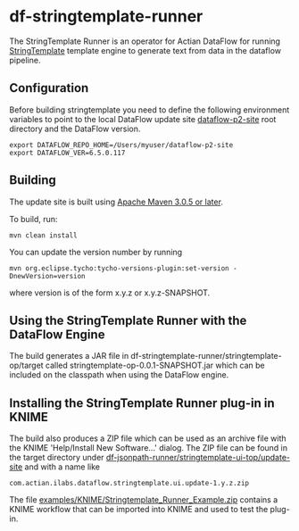 # df-stringtemplate-runner

The StringTemplate Runner is an operator for Actian DataFlow for running [StringTemplate](http://www.stringtemplate.org/) template engine to generate text from data in the dataflow pipeline.

## Configuration

Before building stringtemplate you need to define the following environment variables to point to the local DataFlow update site [dataflow-p2-site](https://github.com/ActianCorp/dataflow-p2-site) root directory and the DataFlow version.

    export DATAFLOW_REPO_HOME=/Users/myuser/dataflow-p2-site
    export DATAFLOW_VER=6.5.0.117

## Building

The update site is built using [Apache Maven 3.0.5 or later](http://maven.apache.org/).

To build, run:

    mvn clean install

You can update the version number by running

    mvn org.eclipse.tycho:tycho-versions-plugin:set-version -DnewVersion=version
    
where version is of the form x.y.z or x.y.z-SNAPSHOT.

## Using the StringTemplate Runner with the DataFlow Engine

The build generates a JAR file in df-stringtemplate-runner/stringtemplate-op/target called stringtemplate-op-0.0.1-SNAPSHOT.jar which can be included on the classpath when using the DataFlow engine.

## Installing the StringTemplate Runner plug-in in KNIME

The build also produces a ZIP file which can be used as an archive file with the KNIME 'Help/Install New Software...' dialog.
The ZIP file can be found in the target directory under
[df-jsonpath-runner/stringtemplate-ui-top/update-site](https://github.com/ActianCorp/df-stringtemplate-runner/tree/master/stringtemplate-ui-top/update-site) 
and with a name like 


    com.actian.ilabs.dataflow.stringtemplate.ui.update-1.y.z.zip

The file [examples/KNIME/Stringtemplate_Runner_Example.zip](https://github.com/ActianCorp/df-stringtemplate-runner/raw/master/examples/KNIME/StringTemplate_Example.zip) 
contains a KNIME workflow that can be imported into KNIME and used to test the plug-in.



